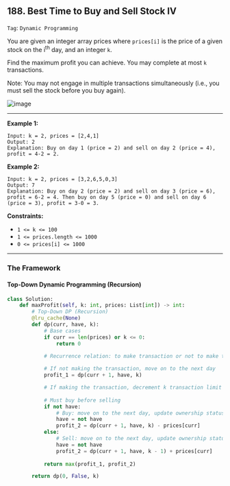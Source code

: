 ## 188. Best Time to Buy and Sell Stock IV

```Tag```: ```Dynamic Programming```

You are given an integer array prices where ```prices[i]``` is the price of a given stock on the i<sup>th</sup> day, and an integer ```k```.

Find the maximum profit you can achieve. You may complete at most ```k``` transactions.

Note: You may not engage in multiple transactions simultaneously (i.e., you must sell the stock before you buy again).

![image](https://user-images.githubusercontent.com/35042430/219917470-a9051d35-6bc8-4dbc-9d94-bd5ad28fafe5.png)

---

__Example 1:__
```
Input: k = 2, prices = [2,4,1]
Output: 2
Explanation: Buy on day 1 (price = 2) and sell on day 2 (price = 4), profit = 4-2 = 2.
```

__Example 2:__
```
Input: k = 2, prices = [3,2,6,5,0,3]
Output: 7
Explanation: Buy on day 2 (price = 2) and sell on day 3 (price = 6), profit = 6-2 = 4. Then buy on day 5 (price = 0) and sell on day 6 (price = 3), profit = 3-0 = 3.
```

__Constraints:__

- ```1 <= k <= 100```
- ```1 <= prices.length <= 1000```
- ```0 <= prices[i] <= 1000```

---

### The Framework

#### Top-Down Dynamic Programming (Recursion)

```Python
class Solution:
    def maxProfit(self, k: int, prices: List[int]) -> int:
        # Top-Down DP (Recursion)
        @lru_cache(None)
        def dp(curr, have, k):
            # Base cases
            if curr == len(prices) or k <= 0:
                return 0

            # Recurrence relation: to make transaction or not to make transaction
            
            # If not making the transaction, move on to the next day
            profit_1 = dp(curr + 1, have, k)

            # If making the transaction, decrement k transaction limit by 1 
            
            # Must buy before selling
            if not have:
                # Buy: move on to the next day, update ownership status, pay price
                have = not have
                profit_2 = dp(curr + 1, have, k) - prices[curr]
            else:
                # Sell: move on to the next day, update ownership status, complete transaction hence decrement k, take profit
                have = not have
                profit_2 = dp(curr + 1, have, k - 1) + prices[curr]
            
            return max(profit_1, profit_2)

        return dp(0, False, k)
```
